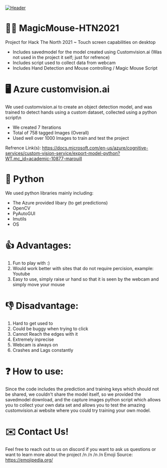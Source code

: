 [![Header](https://raw.githubusercontent.com/MostafaH04/MagicMouse-HTN2021/master/magicmouse.png "Header")](https://youtu.be/gNF4lBqouPQ)

# 🐱‍💻 MagicMouse-HTN2021
Project for Hack The North 2021 ~ Touch screen capabilities on desktop

- Includes savedmodel for the model created using Customvision.ai (Was not used in the project it self; just for refrence)
- Includes script used to collect data from webcam
- Includes Hand Detection and Mouse controlling / Magic Mouse Script

# 🖥️ Azure customvision.ai

We used customvision.ai to create an object detection model, and was trained to detect hands using a custom dataset, collected using a python script\n
- We created 7 Iterations
- Total of 758 tagged Images (Overall)
- Used well over 1000 Images to train and test the project

Refrence Link(s): 
https://docs.microsoft.com/en-us/azure/cognitive-services/custom-vision-service/export-model-python?WT.mc_id=academic-10877-marouill


# 🐍 Python
We used python libraries mainly including:
- The Azure provided libary (to get predictions)
- OpenCV
- PyAutoGUI
- Imutils
- OS

# 👍 Advantages:
1. Fun to play with :)
2. Would work better with sites that do not require percision, example: Youtube 
3. Easy to use, simply raise ur hand so that it is seen by the webcam and simply move your mouse

# 👎 Disadvantage:
1. Hard to get used to
2. Could be buggy when trying to click
3. Cannot Reach the edges with it
4. Extremely inprecise
5. Webcam is always on
6. Crashes and Lags constantly

# ❓ How to use:
Since the code includes the prediction and training keys which should not be shared, we couldn't share the model itself, so we provided the savedmodel download, and the capture images python script which allows you to collect your own data set and allows you to test the amazing customvision.ai website where you could try training your own model. 

# ✉️ Contact Us!
Feel free to reach out to us on discord if you want to ask us questions or want to learn more about the project
/n
/n
/n
/n
Emoji Source: https://emojipedia.org/
